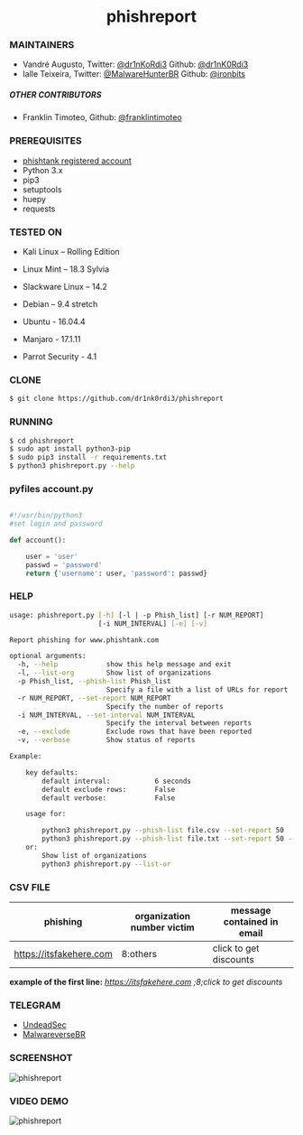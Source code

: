 <h1 align="center">phishreport</h1>

### MAINTAINERS

- Vandré Augusto, Twitter: [@dr1nKoRdi3][tw-drink] Github: [@dr1nK0Rdi3][git-drink]
- Ialle Teixeira, Twitter: [@MalwareHunterBR][tw-root] Github: [@ironbits][git-root]

##### OTHER CONTRIBUTORS

- Franklin Timoteo, Github: [@franklintimoteo][git-ftimoteo]

### PREREQUISITES

- [phishtank registered account][phishtank]
- Python 3.x
- pip3
- setuptools
- huepy
- requests

### TESTED ON

- Kali Linux – Rolling Edition

- Linux Mint – 18.3 Sylvia

- Slackware Linux – 14.2

- Debian – 9.4 stretch

- Ubuntu - 16.04.4

- Manjaro - 17.1.11

- Parrot Security - 4.1

### CLONE

```sh
$ git clone https://github.com/dr1nk0rdi3/phishreport
```
### RUNNING
```sh
$ cd phishreport
$ sudo apt install python3-pip
$ sudo pip3 install -r requirements.txt
$ python3 phishreport.py --help
```

### pyfiles account.py

```python

#!/usr/bin/python3
#set login and password

def account():

    user = 'user'
    passwd = 'password'
    return {'username': user, 'password': passwd}
```

### HELP

```sh
usage: phishreport.py [-h] [-l | -p Phish_list] [-r NUM_REPORT]
                      [-i NUM_INTERVAL] [-e] [-v]

Report phishing for www.phishtank.com

optional arguments:
  -h, --help            show this help message and exit
  -l, --list-org        Show list of organizations
  -p Phish_list, --phish-list Phish_list
                        Specify a file with a list of URLs for report
  -r NUM_REPORT, --set-report NUM_REPORT
                        Specify the number of reports
  -i NUM_INTERVAL, --set-interval NUM_INTERVAL
                        Specify the interval between reports
  -e, --exclude         Exclude rows that have been reported
  -v, --verbose         Show status of reports

Example:

    key defaults:
        default interval:           6 seconds
        default exclude rows:       False
        default verbose:            False

    usage for:

        python3 phishreport.py --phish-list file.csv --set-report 50
        python3 phishreport.py --phish-list file.txt --set-report 50 --set-interval 2 --exclude --verbose
    or: 
        Show list of organizations
        python3 phishreport.py --list-or
```

### CSV FILE

phishing            | organization number victim | message contained in email |
| ----------------- | -------------------------- | -------------------------- |
| https://itsfakehere.com | 8:others | click to get discounts |

 **example of the first line:** _https://itsfakehere.com ;8;click to get discounts_

### TELEGRAM

- [UndeadSec][undeadsec]       
- [MalwareverseBR][mlwr]

### SCREENSHOT

![phishreport](https://raw.githubusercontent.com/dr1nk0rdi3/phishreport/master/images/phishreport.png)

### VIDEO DEMO

![[phishreport](https://raw.githubusercontent.com/dr1nk0rdi3/phishreport/master/images/thumb.png)][video]


[//]: # (REFERENCES)

[tw-drink]: <https://twitter.com/Dr1nkOrdi3>
[git-drink]: <https://github.com/dr1nk0rdi3>
[tw-root]: <https://twitter.com/malwarehunterbr> 
[git-root]: <https://github.com/ironbits>
[git-ftimoteo]: <https://github.com/franklintimoteo>
[phishtank]: <https://www.phishtank.com/register.php>
[undeadsec]: <https://t.me/UndeadSec>
[mlwr]: <https://t.me/MalwareverseBR>
[video]: <https://youtu.be/GLBFEWZHpyE>
